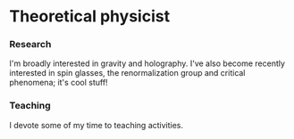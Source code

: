 # Theoretical physicist

### Research
I'm broadly interested in gravity and holography. I've also become recently interested in spin glasses, the renormalization group and critical phenomena; it's cool stuff!

### Teaching 
I devote some of my time to teaching activities. 
